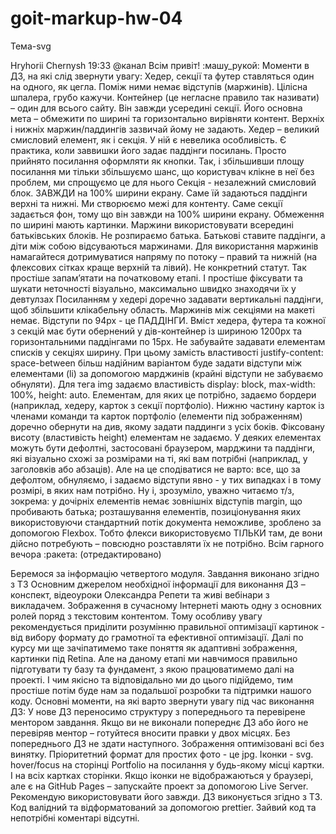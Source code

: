 # goit-markup-hw-04
Тема-svg


Hryhorii Chernysh  19:33
@канал Всім привіт! :машу_рукой:
Моменти в ДЗ, на які слід звернути увагу:
Хедер, секції та футер ставляться один на одного, як цегла. Поміж ними немає відступів (маржинів). Цілісна шпалера, грубо кажучи.
Контейнер (це негласне правило так називати) – один для всього сайту. Він завжди усередині секції. Його основна мета – обмежити по ширині та горизонтально вирівняти контент. Верхніх і нижніх маржин/паддингів зазвичай йому не задають.
Хедер – великий смисловий елемент, як і секція. У ній є невелика особливість. Є практика, коли заввишки його задає паддінги посилань. Просто прийнято посилання оформляти як кнопки. Так, і збільшивши площу посилання ми тільки збільшуємо шанс, що користувач клікне в неї без проблем, ми спрощуємо це для нього
Секція - незалежний смисловий блок. ЗАВЖДИ на 100% ширини екрану. Саме їй задаються паддінги верхні та нижні. Ми створюємо межі для контенту. Саме секції задається фон, тому що він завжди на 100% ширини екрану.
Обмеження по ширині мають картинки.
Маржини використовувати всередині батьківських блоків. Не розпираємо батька. Батькові ставите паддінги, а діти між собою відсуваються маржинами. Для використання маржинів намагайтеся дотримуватися напряму по потоку – правий та нижній (на флексових сітках краще верхній та лівий). Не конкретний статут. Так простіше запам’ятати на початковому етапі. І простіше фіксувати та шукати неточності візуально, максимально швидко знаходячи їх у девтулзах
 Посиланням у хедері доречно задавати вертикальні паддінги, щоб збільшити клікабельну область.
 Маржинів між секціями на макеті немає. Відступи по 94рх - це ПАДДІНГИ.
 Вміст хедера, футера та кожної з секцій має бути обернений у дів-контейнер із шириною 1200рх та горизонтальними паддінгами по 15рх.
Не забувайте задавати елементам списків у секціях ширину. При цьому замість властивості justify-content: space-between більш надійним варіантом буде задати відступи між елементами (li) за допомогою марджинів (крайні відступи не забуваємо обнуляти).
 Для тега img задаємо властивість display: block, max-width: 100%, height: auto.
Елементам, для яких це потрібно, задаємо бордери (наприклад, хедеру, карток з секції портфоліо).
Нижню частину карток із членами команди та карток портфоліо (елементи під зображенням) доречно обернути на див, якому задати паддинги з усіх боків.
Фіксовану висоту (властивість height) елементам не задаємо.
У деяких елементах можуть бути дефолтні, застосовані браузером, марджини та паддінги, які візуально схожі за розмірами на ті, які вам потрібні (наприклад, у заголовків або абзаців). Але на це сподіватися не варто: все, що за дефолтом, обнуляємо, і задаємо відступи явно - у тих випадках і в тому розмірі, в яких нам потрібно.
 Ну і, зрозуміло, уважно читаємо т/з, зокрема: у дочірніх елементів немає зовнішніх відступів margin, що пробивають батька; розташування елементів, позиціонування яких використовуючи стандартний потік документа неможливе, зроблено за допомогою Flexbox. Тобто флекси використовуємо ТІЛЬКИ там, де вони дійсно потребують – повсюдно розставляти їх не потрібно.
Всім гарного вечора :ракета: (отредактировано) 


Беремося за інформацію четвертого модуля.
Завдання виконано згідно з ТЗ
Основним джерелом необхідної інформації для виконання ДЗ – конспект, відеоуроки Олександра Репети та живі вебінари з викладачем.
Зображення в сучасному Інтернеті мають одну з основних ролей поряд з текстовим контентом. Тому особливу увагу рекомендується приділити розумінню правильної оптимізації картинок - від вибору формату до грамотної та ефективної оптимізації. Далі по курсу ми ще зачіпатимемо таке поняття як адаптивні зображення, картинки під Retina. Але на даному етапі ми навчимося правильно підготувати ту базу та фундамент, з якою працюватимемо далі на проекті. І чим якісно та відповідально ми до цього підійдемо, тим простіше потім буде нам за подальшої розробки та підтримки нашого коду.
Основні моменти, на які варто звернути увагу під час виконання ДЗ:
У нове ДЗ переносимо структуру з попереднього та перевірене ментором завдання. Якщо ви не виконали попереднє ДЗ або його не перевіряв ментор – готуйтеся вносити правки у двох місцях. Без попереднього ДЗ не  здати наступного.
Зображення оптимізовані всі без винятку. Пріоритетний формат для простих фото - це jpg. Іконки - svg.  hover/focus на сторінці Portfolio на посилання у будь-якому місці картки. І на всіх картках сторінки.
Якщо іконки не відображаються у браузері, але є на GitHub Pages – запускайте проект за допомогою Live Server. Рекомендую використовувати його завжди.
ДЗ виконується згідно з ТЗ.
Код валідний та відформатований за допомогою prettier.
Зайвий код та непотрібні коментарі відсутні.
